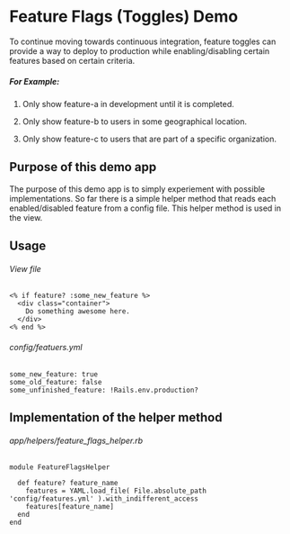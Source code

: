 # Feature Flags (Toggles) Demo

To continue moving towards continuous integration, feature toggles can provide a way to deploy to production while enabling/disabling
certain features based on certain criteria.

##### For Example:
1) Only show feature-a in development until it is completed.

2) Only show feature-b to users in some geographical location.

3) Only show feature-c to users that are part of a specific organization.

## Purpose of this demo app
The purpose of this demo app is to simply experiement with possible implementations. So far there is a simple helper method that reads each enabled/disabled feature from a config file. This helper method is used in the view. 

## Usage
###### View file 
	<% if feature? :some_new_feature %>
	  <div class="container">
	    Do something awesome here. 
	  </div>
	<% end %>
	
###### config/featuers.yml
	some_new_feature: true
	some_old_feature: false
	some_unfinished_feature: !Rails.env.production?

## Implementation of the helper method

###### app/helpers/feature_flags_helper.rb
	module FeatureFlagsHelper

	  def feature? feature_name
		features = YAML.load_file( File.absolute_path 'config/features.yml' ).with_indifferent_access
		features[feature_name]
	  end
	end